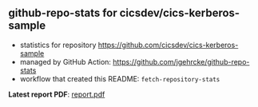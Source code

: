 ## github-repo-stats for cicsdev/cics-kerberos-sample

- statistics for repository https://github.com/cicsdev/cics-kerberos-sample
- managed by GitHub Action: https://github.com/jgehrcke/github-repo-stats
- workflow that created this README: `fetch-repository-stats`

**Latest report PDF**: [report.pdf](https://github.com/cicsdev/repo-stats/raw/reports/cicsdev/cics-kerberos-sample/latest-report/report.pdf)

